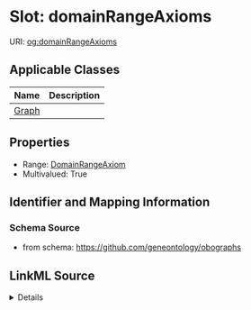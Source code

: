 # Slot: domainRangeAxioms

URI: [og:domainRangeAxioms](https://github.com/geneontology/obographs/domainRangeAxioms)



<!-- no inheritance hierarchy -->




## Applicable Classes

| Name | Description |
| --- | --- |
[Graph](Graph.md) | 






## Properties

* Range: [DomainRangeAxiom](DomainRangeAxiom.md)
* Multivalued: True








## Identifier and Mapping Information







### Schema Source


* from schema: https://github.com/geneontology/obographs




## LinkML Source

<details>
```yaml
name: domainRangeAxioms
from_schema: https://github.com/geneontology/obographs
rank: 1000
multivalued: true
alias: domainRangeAxioms
domain_of:
- Graph
range: DomainRangeAxiom

```
</details>